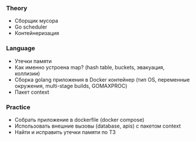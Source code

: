 ### Theory

- Сборщик мусора
- Go scheduler
- Контейнеризация

### Language

- Утечки памяти
- Как именно устроена map? (hash table, buckets, эвакуация, коллизии)
- Сборка golang приложения в Docker контейнер (тип OS, переменные окружения, multi-stage builds, GOMAXPROC)
- Пакет context

### Practice

- Собрать приложение в dockerfile (docker compose)
- Использовать внешние вызовы (database, apis) с пакетом context
- Найти и исправить утечки памяти по ТЗ